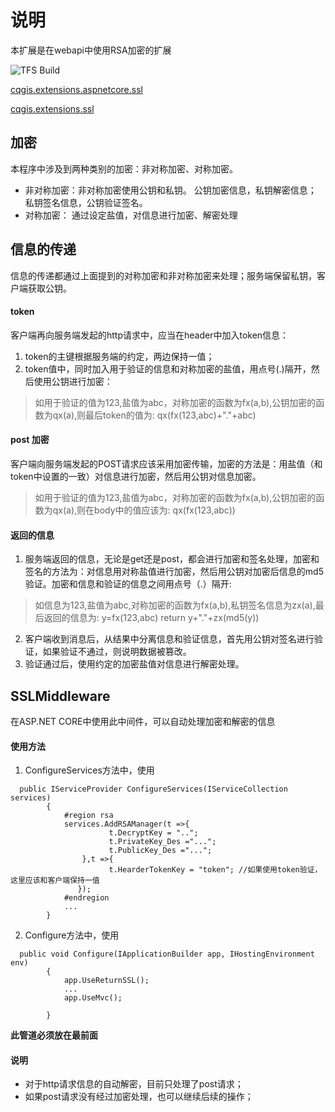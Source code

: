 ﻿# 说明
本扩展是在webapi中使用RSA加密的扩展

![TFS Build](https://cqgis.visualstudio.com/_apis/public/build/definitions/8b214f0e-c703-40ab-b972-7a347c6b7c9c/19/badge)

[cqgis.extensions.aspnetcore.ssl](https://www.nuget.org/packages/cqgis.extensions.aspnetcore.ssl)

[cqgis.extensions.ssl](https://www.nuget.org/packages/cqgis.extensions.ssl)

## 加密

本程序中涉及到两种类别的加密：非对称加密、对称加密。

+ 非对称加密：非对称加密使用公钥和私钥。
    公钥加密信息，私钥解密信息；
    私钥签名信息，公钥验证签名。
+ 对称加密：
    通过设定盐值，对信息进行加密、解密处理

## 信息的传递

信息的传递都通过上面提到的对称加密和非对称加密来处理；服务端保留私钥，客户端获取公钥。

#### token

客户端再向服务端发起的http请求中，应当在header中加入token信息：
1. token的主键根据服务端的约定，两边保持一值；
2. token值中，同时加入用于验证的信息和对称加密的盐值，用点号(.)隔开，然后使用公钥进行加密：
> 如用于验证的值为123,盐值为abc，对称加密的函数为fx(a,b),公钥加密的函数为qx(a),则最后token的值为:
> qx(fx(123,abc)+"."+abc)

#### post 加密

客户端向服务端发起的POST请求应该采用加密传输，加密的方法是：用盐值（和token中设置的一致）对信息进行加密，然后用公钥对信息加密。
> 如用于验证的值为123,盐值为abc，对称加密的函数为fx(a,b),公钥加密的函数为qx(a),则在body中的值应该为:
> qx(fx(123,abc))

#### 返回的信息

1. 服务端返回的信息，无论是get还是post，都会进行加密和签名处理，加密和签名的方法为：对信息用对称盐值进行加密，然后用公钥对加密后信息的md5验证。加密和信息和验证的信息之间用点号（.）隔开:
  >如信息为123,盐值为abc,对称加密的函数为fx(a,b),私钥签名信息为zx(a),最后返回的信息为:
  > y=fx(123,abc)
  > return y+"."+zx(md5(y))

2. 客户端收到消息后，从结果中分离信息和验证信息，首先用公钥对签名进行验证，如果验证不通过，则说明数据被篡改。
3. 验证通过后，使用约定的加密盐值对信息进行解密处理。


## SSLMiddleware

在ASP.NET CORE中使用此中间件，可以自动处理加密和解密的信息
#### 使用方法

1. ConfigureServices方法中，使用
```
  public IServiceProvider ConfigureServices(IServiceCollection services)
        {
            #region rsa
            services.AddRSAManager(t =>{
                      t.DecryptKey = "..";
                      t.PrivateKey_Des ="...";
                      t.PublicKey_Des ="...";
                },t =>{
                      t.HearderTokenKey = "token"; //如果使用token验证，这里应该和客户端保持一值
               });
            #endregion 
            ...
        }
```

2. Configure方法中，使用
```
  public void Configure(IApplicationBuilder app, IHostingEnvironment env)
        {
            app.UseReturnSSL();
            ...
            app.UseMvc();

        }
```
  **此管道必须放在最前面**



#### 说明

+ 对于http请求信息的自动解密，目前只处理了post请求；
+ 如果post请求没有经过加密处理，也可以继续后续的操作；





